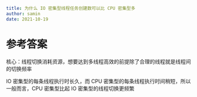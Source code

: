 ```yaml
title: 为什么 IO 密集型线程任务创建数可以比 CPU 密集型多
author: samin
date: 2021-10-19
```

# 参考答案

核心：线程切换消耗资源，想要达到多线程高效的前提除了合理的线程就是线程间的切换频率

IO 密集型的每条线程执行时长久，而 CPU 密集型的每条线程执行时间稍短，所以一般而言，CPU 密集型比起 IO 密集型的线程切换更频繁